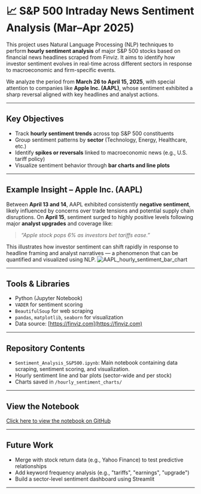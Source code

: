 # 📈 S&P 500 Intraday News Sentiment Analysis (Mar–Apr 2025)

This project uses Natural Language Processing (NLP) techniques to perform **hourly sentiment analysis** of major S&P 500 stocks based on financial news headlines scraped from Finviz. It aims to identify how investor sentiment evolves in real-time across different sectors in response to macroeconomic and firm-specific events.

We analyze the period from **March 26 to April 15, 2025**, with special attention to companies like **Apple Inc. (AAPL)**, whose sentiment exhibited a sharp reversal aligned with key headlines and analyst actions.

---

##  Key Objectives

- Track **hourly sentiment trends** across top S&P 500 constituents
- Group sentiment patterns by **sector** (Technology, Energy, Healthcare, etc.)
- Identify **spikes or reversals** linked to macroeconomic news (e.g., U.S. tariff policy)
- Visualize sentiment behavior through **bar charts and line plots**

---

##  Example Insight – Apple Inc. (AAPL)

Between **April 13 and 14**, AAPL exhibited consistently **negative sentiment**, likely influenced by concerns over trade tensions and potential supply chain disruptions. On **April 15**, sentiment surged to highly positive levels following major **analyst upgrades** and coverage like:

> *“Apple stock pops 6% as investors bet tariffs ease.”*

This illustrates how investor sentiment can shift rapidly in response to headline framing and analyst narratives — a phenomenon that can be quantified and visualized using NLP.
![AAPL_hourly_sentiment_bar_chart](https://github.com/user-attachments/assets/fcf4185c-e23e-42dc-a20d-de3ef35c8f32)


---

##  Tools & Libraries

- Python (Jupyter Notebook)
- `VADER` for sentiment scoring
- `BeautifulSoup` for web scraping
- `pandas`, `matplotlib`, `seaborn` for visualization
- Data source: [https://finviz.com](https://finviz.com)

---

##  Repository Contents

- `Sentiment_Analysis_S&P500.ipynb`: Main notebook containing data scraping, sentiment scoring, and visualization.
- Hourly sentiment line and bar plots (sector-wide and per stock)
- Charts saved in `/hourly_sentiment_charts/`

---

##  View the Notebook

 [Click here to view the notebook on GitHub](https://github.com/yourusername/repo-name/blob/main/Sentiment_Analysis_S&P500.ipynb)

---

##  Future Work

- Merge with stock return data (e.g., Yahoo Finance) to test predictive relationships
- Add keyword frequency analysis (e.g., "tariffs", "earnings", "upgrade")
- Build a sector-level sentiment dashboard using Streamlit

---
